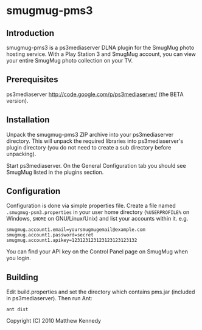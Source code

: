 smugmug-pms3 
============

Introduction
------------

smugmug-pms3 is a ps3mediaserver DLNA plugin for the SmugMug photo hosting 
service.  With a Play Station 3 and SmugMug account, you can view your 
entire SmugMug photo collection on your TV.

Prerequisites
-------------

ps3mediaserver http://code.google.com/p/ps3mediaserver/ (the BETA version).

Installation
------------

Unpack the smugmug-pms3 ZIP archive into your ps3mediaserver directory.  This
will unpack the required libraries into ps3mediaserver's plugin directory (you
do not need to create a sub directory before unpacking).

Start ps3mediaserver.  On the General Configuration tab you should see SmugMug
listed in the plugins section.

Configuration
-------------

Configuration is done via simple properties file.  Create a file named `.smugmug-psm3.properties` 
in your user home directory (`%USERPROFILE%` on Windows, `$HOME` on GNU/Linux/Unix) 
and list your accounts within it. e.g.

	smugmug.account1.email=yoursmugmugemail@example.com
	smugmug.account1.password=secret
	smugmug.account1.apikey=123123123123123123123132
	
You can find your API key on the Control Panel page on SmugMug when you login.

Building
--------

Edit build.properties and set the directory which contains pms.jar (included 
in ps3mediaserver).  Then run Ant:

	ant dist


Copyright (C) 2010  Matthew Kennedy
